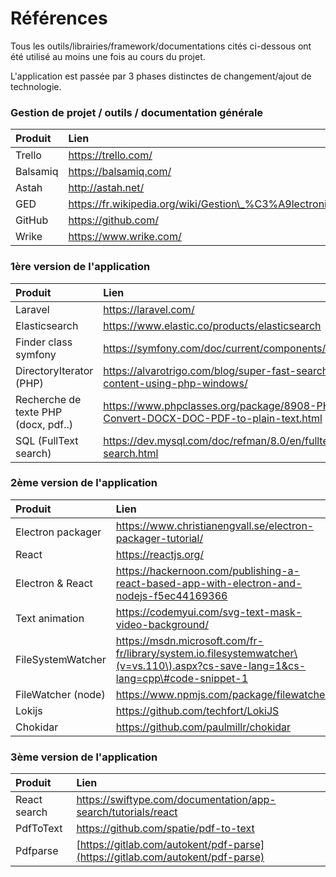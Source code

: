 # Références

Tous les outils/librairies/framework/documentations cités ci-dessous ont été utilisé au moins une fois au cours du projet. 

L'application est passée par 3 phases distinctes de changement/ajout de technologie.

### Gestion de projet / outils / documentation générale

| Produit | Lien |
| :--- | :--- |
| Trello | https://trello.com/  |
| Balsamiq | https://balsamiq.com/ |
| Astah | http://astah.net/ |
| GED | https://fr.wikipedia.org/wiki/Gestion\_%C3%A9lectronique\_des\_documents |
| GitHub | https://github.com/ |
| Wrike | https://www.wrike.com/ |

### 1ère version de l'application

| Produit | Lien |
| :--- | :--- |
| Laravel | https://laravel.com/ |
| Elasticsearch | https://www.elastic.co/products/elasticsearch |
| Finder class symfony | https://symfony.com/doc/current/components/finder.html |
| DirectoryIterator \(PHP\) | https://alvarotrigo.com/blog/super-fast-search-by-file-content-using-php-windows/ |
| Recherche de texte PHP \(docx, pdf..\) | https://www.phpclasses.org/package/8908-PHP-Convert-DOCX-DOC-PDF-to-plain-text.html |
| SQL \(FullText search\) | https://dev.mysql.com/doc/refman/8.0/en/fulltext-search.html |

### 2ème version de l'application

| Produit | Lien |
| :--- | :--- |
| Electron packager | https://www.christianengvall.se/electron-packager-tutorial/ |
| React | https://reactjs.org/ |
| Electron & React | https://hackernoon.com/publishing-a-react-based-app-with-electron-and-nodejs-f5ec44169366 |
| Text animation | https://codemyui.com/svg-text-mask-video-background/ |
| FileSystemWatcher | https://msdn.microsoft.com/fr-fr/library/system.io.filesystemwatcher\(v=vs.110\).aspx?cs-save-lang=1&cs-lang=cpp\#code-snippet-1 |
| FileWatcher \(node\) | https://www.npmjs.com/package/filewatcher |
| Lokijs | https://github.com/techfort/LokiJS |
| Chokidar | https://github.com/paulmillr/chokidar |

### 3ème version de l'application

| Produit | Lien |
| :--- | :--- |
| React search | https://swiftype.com/documentation/app-search/tutorials/react |
| PdfToText | https://github.com/spatie/pdf-to-text  |
| Pdfparse | [https://gitlab.com/autokent/pdf-parse](https://gitlab.com/autokent/pdf-parse) |



